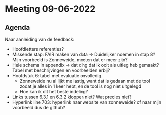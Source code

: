 # Meeting 09-06-2022

## Agenda

Naar aanleiding van de feedback:

- Hoofdletters referenties?
- Missende stap: FAIR maken van data -> Duidelijker noemen in stap 8? Mijn voorbeeld is Zonneweide, moeten dat er meer zijn?
- Hele schema in appendix -> dat ding dat ik ooit als uitleg heb gemaakt? Tabel met beschrijvingen en voorbeelden erbij?
- Hoofdstuk 6: tabel met evaluatie onvolledig. 
    - Zonneweide nu al lijkt me lastig, want dat is gedaan met de tool zodat je alles in 1 keer hebt, en de tool is nog niet uitgelegd
    - Hoe kan ik dit het beste indeling?
- Links tussen 6.3.1 en 6.3.2 kloppen niet? Wat precies niet?
- Hyperlink line 703: hyperlink naar website van zonneweide? of naar mijn voorbeeld dus de github?